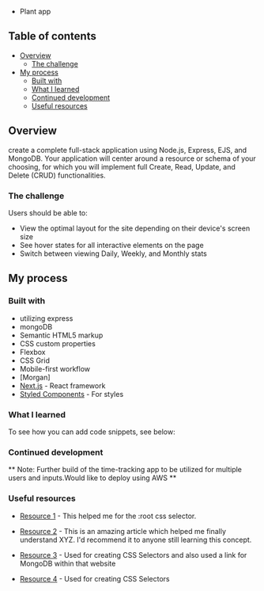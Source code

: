 - Plant app

## Table of contents

- [Overview](#overview)
  - [The challenge](#the-challenge)
- [My process](#my-process)
  - [Built with](#built-with)
  - [What I learned](#what-i-learned)
  - [Continued development](#continued-development)
  - [Useful resources](#useful-resources)



## Overview

 create a complete full-stack application using Node.js, Express, EJS, and MongoDB. Your application will center around a resource or schema of your choosing, for which you will implement full Create, Read, Update, and Delete (CRUD) functionalities.

### The challenge

Users should be able to:

- View the optimal layout for the site depending on their device's screen size
- See hover states for all interactive elements on the page
- Switch between viewing Daily, Weekly, and Monthly stats


## My process

### Built with

- utilizing express
- mongoDB
- Semantic HTML5 markup
- CSS custom properties
- Flexbox
- CSS Grid
- Mobile-first workflow
- [Morgan]
- [Next.js](https://nextjs.org/) - React framework
- [Styled Components](https://styled-components.com/) - For styles

### What I learned



To see how you can add code snippets, see below:



### Continued development


** Note: Further build of the time-tracking app to be utilized for multiple users and inputs.Would like to deploy using AWS  **

### Useful resources

- [Resource 1](https://www.google.com/search?client=safari&rls=en&q=w3schools+css+%3Aroot&ie=UTF-8&oe=UTF-8) - This helped me for the :root css selector. 
- [Resource 2](https://www.example.com) - This is an amazing article which helped me finally understand XYZ. I'd recommend it to anyone still learning this concept.
- [Resource 3](https://www.giraffeacademy.com/web-development/css/) - Used for creating CSS Selectors and also used a link for MongoDB within that website

- [Resource 4](https:/figma.com) - Used for creating CSS Selectors

